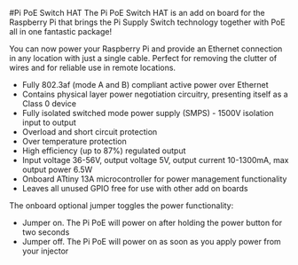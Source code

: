 <!--
---
name: Pi PoE Switch HAT
class: board
type: power
formfactor: Custom
manufacturer: Pi Supply
description: The Pi PoE Switch HAT is a power over ethernet add-on board for the Raspberry Pi
url: https://www.kickstarter.com/projects/pisupply/pi-poe-switch-hat-power-over-ethernet-for-raspberr
github: https://github.com/PiSupply/PiPoE
buy: https://www.pi-supply.com/product/pi-poe-switch-hat-power-over-ethernet-for-raspberry-pi/
image: 'pisupply-pi-poe.png'
pincount: 40
eeprom: setup
power:
  '1':
  '2':
ground:
  '6':
  '9':
  '14':
  '20':
  '25':
  '30':
  '34':
  '39':
pin:
  '11':
    name: Power Management
  '15':
    name: LED Green/Yellow
  '16':
    name: LED Green
  '18':
    name: LED Yellow/Green
-->
#Pi PoE Switch HAT
The Pi PoE Switch HAT is an add on board for the Raspberry Pi that brings the Pi Supply Switch technology together with PoE all in one fantastic package!

You can now power your Raspberry Pi and provide an Ethernet connection in any location with just a single cable. Perfect for removing the clutter of wires and for reliable use in remote locations.

* Fully 802.3af (mode A and B) compliant active power over Ethernet
* Contains physical layer power negotiation circuitry, presenting itself as a Class 0 device
* Fully isolated switched mode power supply (SMPS) - 1500V isolation input to output
* Overload and short circuit protection
* Over temperature protection
* High efficiency (up to 87%) regulated output
* Input voltage 36-56V, output voltage 5V, output current 10-1300mA, max output power 6.5W
* Onboard ATtiny 13A microcontroller for power management functionality
* Leaves all unused GPIO free for use with other add on boards

The onboard optional jumper toggles the power functionality:
* Jumper on. The Pi PoE will power on after holding the power button for two seconds
* Jumper off. The Pi PoE will power on as soon as you apply power from your injector

